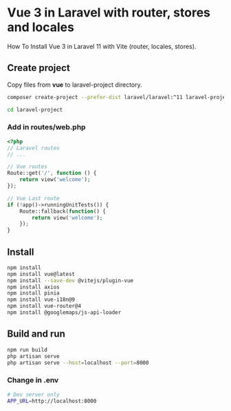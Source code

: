 # Vue 3 in Laravel with router, stores and locales

How To Install Vue 3 in Laravel 11 with Vite (router, locales, stores).

## Create project

Copy files from **vue** to laravel-project directory.

```sh
composer create-project --prefer-dist laravel/laravel:^11 laravel-project

cd laravel-project
```

### Add in routes/web.php

```php
<?php
// Laravel routes
// ...

// Vue routes
Route::get('/', function () {
    return view('welcome');
});

// Vue Last route
if (!app()->runningUnitTests()) {
	Route::fallback(function() {
	    return view('welcome');
	});
}
```

## Install

```sh
npm install
npm install vue@latest
npm install --save-dev @vitejs/plugin-vue
npm install axios
npm install pinia
npm install vue-i18n@9
npm install vue-router@4
npm install @googlemaps/js-api-loader
```

## Build and run

```sh
npm run build
php artisan serve
php artisan serve --host=localhost --port=8000
```

### Change in .env

```sh
# Dev server only
APP_URL=http://localhost:8000
```
